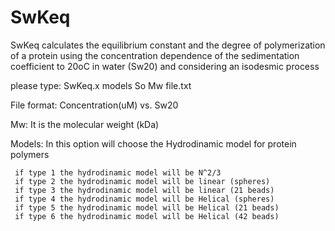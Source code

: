 # SwKeq
SwKeq calculates the equilibrium constant and the degree of polymerization of a protein using the concentration dependence of the sedimentation coefficient to 20oC in water (Sw20) and considering an isodesmic process

please type: SwKeq.x models So Mw file.txt

File format: Concentration(uM) vs. Sw20

Mw: It is the molecular weight (kDa)

Models: In this option will choose the Hydrodinamic model for protein polymers
         
     if type 1 the hydrodinamic model will be N^2/3
     if type 2 the hydrodinamic model will be linear (spheres)
     if type 3 the hydrodinamic model will be linear (21 beads)
     if type 4 the hydrodinamic model will be Helical (spheres)
     if type 5 the hydrodinamic model will be Helical (21 beads)
     if type 6 the hydrodinamic model will be Helical (42 beads)
